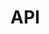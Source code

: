 # API

<TreeItem class="item" v-for="i in classifiedClasses" v-bind:item="i"/>

<script>
    const api = require('./api.json');
    const classPaths = api.children.map(child => child.name.replace(/\"/gi, ''));

    const classifiedClasses = getClassifiedClasses();

    function getClassifiedClasses() {
        let classObjs = [];
        classPaths.forEach(classPath => {
           classifyClass(classObjs, classPath);
        })

        return classObjs;
    }

    function classifyClass(classObjs, classPath) {
        let splitClassPath = classPath.split('/');

        if(splitClassPath.length > 1) {
            const firstOfSplit = splitClassPath.shift();
            const rejoinedClassPath = splitClassPath.join('/');
            if(classObjs.length > 0) {
                const classObjsNames = classObjs.map(classObj => classObj.name);
                const existingNameIndex = classObjsNames.indexOf(firstOfSplit);
                if(existingNameIndex !== -1) {
                    classifyClass(classObjs[existingNameIndex].children, rejoinedClassPath);
                    return;
                }
            }
            classObjs.push({name: firstOfSplit, children: []});
            classifyClass(classObjs[classObjs.length - 1].children, rejoinedClassPath);
        }
    }

    export default {
        computed: {
            classPaths: function () {
                return classPaths;
            },
            classifiedClasses: function () {
                return classifiedClasses;
            }
        }
    }
</script>
